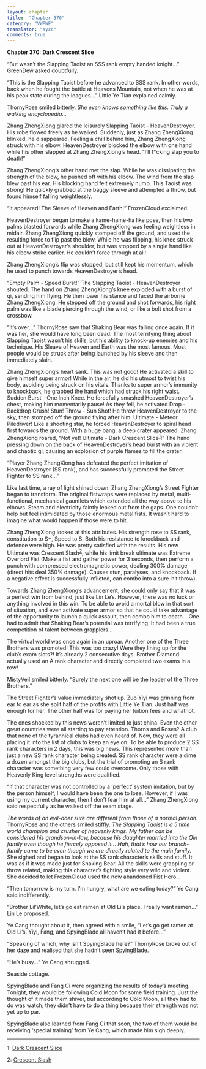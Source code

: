 ```yaml
---
layout: chapter
title:  "Chapter 370"
category: "VWPWE"
translator: "syzc"
comments: true
---
```


**Chapter 370: Dark Crescent Slice**

“But wasn’t the Slapping Taoist an SSS rank empty handed knight...” GreenDew asked doubtfully.

“This is the Slapping Taoist before he advanced to SSS rank. In other words, back when he fought the battle at Heavens Mountain, not when he was at his peak state during the leagues...” Little Ye Tian explained calmly.

ThornyRose smiled bitterly. *She even knows something like this. Truly a walking encyclopedia...*

Zhang ZhengXiong glared the leisurely Slapping Taoist - HeavenDestroyer. His robe flowed freely as he walked. Suddenly, just as Zhang ZhengXiong blinked, he disappeared. Feeling a chill behind him, Zhang ZhengXiong struck with his elbow. HeavenDestroyer blocked the elbow with one hand while his other slapped at Zhang ZhengXiong’s head. “I’ll f\*cking slap you to death!”

Zhang ZhengXiong’s other hand met the slap. While he was dissipating the strength of the blow, he pushed off with his elbow. The wind from the slap blew past his ear. His blocking hand felt extremely numb. This Taoist was strong! He quickly grabbed at the baggy sleeve and attempted a throw, but found himself falling weightlessly.

“It appeared! The Sleeve of Heaven and Earth!” FrozenCloud exclaimed.

HeavenDestroyer began to make a kame-hame-ha like pose, then his two palms blasted forwards while Zhang ZhengXiong was feeling weightless in midair. Zhang ZhengXiong quickly stomped off the ground, and used the resulting force to flip past the blow. While he was flipping, his knee struck out at HeavenDestroyer’s shoulder, but was stopped by a single hand like his elbow strike earlier. He couldn’t force through at all!

Zhang ZhengXiong’s flip was stopped, but still kept his momentum, which he used to punch towards HeavenDestroyer’s head.

“Empty Palm - Speed Burst!” The Slapping Taoist - HeavenDestroyer shouted. The hand on Zhang ZhengXiong’s knee exploded with a burst of qi, sending him flying. He then lower his stance and faced the airborne Zhang ZhengXiong. He stepped off the ground and shot forwards, his right palm was like a blade piercing through the wind, or like a bolt shot from a crossbow.

“It’s over...” ThornyRose saw that Shaking Bear was falling once again. If it was her, she would have long been dead. The most terrifying thing about Slapping Taoist wasn’t his skills, but his ability to knock-up enemies and his technique. His Sleave of Heaven and Earth was the most famous. Most people would be struck after being launched by his sleeve and then immediately slain.

Zhang ZhengXiong’s heart sank. This was not good! He activated a skill to give himself super armor! While in the air, he did his utmost to twist his body, avoiding being struck on his vitals. Thanks to super armor’s immunity to knockback, he grabbed the hand which had struck his right waist. Sudden Burst - One Inch Knee. He forcefully smashed HeavenDestroyer’s chest, making him momentarily pause! As they fell, he activated Drop - Backdrop Crush! Stun! Throw - Sun Shot! He threw HeavenDestroyer to the sky, then stomped off the ground flying after him. Ultimate - Meteor Piledriver! Like a shooting star, he forced HeavenDestroyer to spiral head first towards the ground. With a huge bang, a deep crater appeared. Zhang ZhengXiong roared, “Not yet! Ultimate - Dark Crescent Slice<sup>[1](#footnote1)</sup>!” The hand pressing down on the back of HeavenDestroyer’s head burst with an violent and chaotic qi, causing an explosion of purple flames to fill the crater.

“Player Zhang ZhengXiong has defeated the perfect imitation of HeavenDestroyer (SS rank), and has successfully promoted the Street Fighter to SS rank...”

Like last time, a ray of light shined down. Zhang ZhengXiong’s Street Fighter began to transform. The original fistwraps were replaced by metal, multi-functional, mechanical gauntlets which extended all the way above to his elbows. Steam and electricity faintly leaked out from the gaps. One couldn’t help but feel intimidated by those enormous metal fists. It wasn’t hard to imagine what would happen if those were to hit. 

Zhang ZhengXiong looked at this attributes. His strength rose to SS rank, constitution to S+, Speed to S. Both his resistance to knockback and defence were high. He was pretty satisfied with the results. His new Ultimate was Crescent Slash<sup>[2](#footnote2)</sup>, while his limit break ultimate was Extreme Overlord Fist (Make a fist and gather power for 3 seconds, then perform a punch with compressed electromagnetic power, dealing 300% damage (direct hits deal 350% damage). Causes stun, paralyses, and knockback. If a negative effect is successfully inflicted, can combo into a sure-hit throw).


Towards Zhang ZhengXiong’s advancement, she could only say that it was a perfect win from behind, just like Lin Le’s. However, there was no luck or anything involved in this win. To be able to avoid a mortal blow in that sort of situation, and even activate super armor so that he could take advantage of the opportunity to launch a quick assault, then combo him to death… One had to admit that Shaking Bear’s potential was terrifying. It had been a true competition of talent between grapplers...

The virtual world was once again in an uproar. Another one of the Three Brothers was promoted! This was too crazy! Were they lining up for the club’s exam slots?! It’s already 2 consecutive days. Brother Diamond actually used an A rank character and directly completed two exams in a row!

MistyVeil smiled bitterly. “Surely the next one will be the leader of the Three Brothers.”

The Street Fighter’s value immediately shot up. Zuo Yiyi was grinning from ear to ear as she split half of the profits with Little Ye Tian. Just half was enough for her. The other half was for paying her tuition fees and whatnot.

The ones shocked by this news weren’t limited to just china. Even the other great countries were all starting to pay attention. Thorns and Roses? A club that none of the tyrannical clubs had even heard of. Now, they were all placing it into the list of clubs to keep an eye on. To be able to produce 2 SS rank characters in 2 days, this was big news. This represented more than just a new SS rank character being created. SS rank character were a dime a dozen amongst the big clubs, but the trial of promoting an S rank character was something very few could overcome. Only those with Heavenly King level strengths were qualified.

“If that character was not controlled by a ‘perfect’ system imitation, but by the person himself, I would have been the one to lose. However, if I was using my current character, then I don’t fear him at all...” Zhang ZhengXiong said respectfully as he walked off the exam stage.

*The words of an evil-doer sure are different from those of a normal person.* ThornyRose and the others smiled stiffly. *The Slapping Taoist is a 5 time world champion and crusher of heavenly kings. My father can be considered his grandson-in-law, because his daughter married into the Qin family even though he fiercely opposed it… Hah, that’s how our branch-family came to be even though we are directly related to the main family.* She sighed and began to look at the SS rank character’s skills and stuff. It was as if it was made just for Shaking Bear. All the skills were grappling or throw related, making this character’s fighting style very wild and violent. She decided to let FrozenCloud used the now abandoned Fist Hero...

“Then tomorrow is my turn. I’m hungry, what are we eating today?” Ye Cang said indifferently.

“Brother Lil’White, let’s go eat ramen at Old Li’s place. I really want ramen...” Lin Le proposed. 

Ye Cang thought about it, then agreed with a smile, “Let’s go get ramen at Old Li’s. Yiyi, Fang, and SpyingBlade all haven’t had it before...”

“Speaking of which, why isn’t SpyingBlade here?” ThornyRose broke out of her daze and realised that she hadn’t seen SpyingBlade.

“He’s busy...” Ye Cang shrugged.

Seaside cottage.

SpyingBlade and Fang Ci were organizing the results of today’s meeting. Tonight, they would be following Cold Moon for some field training. Just the thought of it made them shiver, but according to Cold Moon, all they had to do was watch; they didn’t have to do a thing because their strength was not yet up to par.

SpyingBlade also learned from Fang Ci that soon, the two of them would be receiving ‘special training’ from Ye Cang, which made him sigh deeply.

---

<a name="footnote1">1</a>: <a href="http://www.fightabase.com/moveMain.aspx?id=7523"> Dark Crescent Slice </a>


<a name="footnote2">2</a>: <a href="http://www.fightabase.com/moveMain.aspx?id=7511"> Crescent Slash </a>
